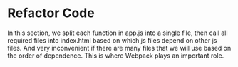 # Refactor Code

In this section, we split each function in app.js into a single file, then call all required files
into index.html based on which js files depend on other js files. And very inconvenient if there are
many files that we will use based on the order of dependence. This is where Webpack plays an
important role.

